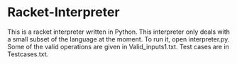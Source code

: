 # Racket-Interpreter

This is a racket interpreter written in Python. This interpreter only deals with a small subset of the language at the moment.
To run it, open interpreter.py. Some of the valid operations are given in Valid_inputs1.txt. Test cases are in Testcases.txt.
